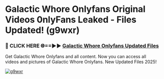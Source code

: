 # Galactic Whore Onlyfans Original Videos 0nlyFans Leaked - Files Updated! (g9wxr)

<h3>🔴 CLICK HERE 🌐==►► <a href="https://tinyurl.com/ehrbuxhb" rel="nofollow">Galactic Whore Onlyfans Updated Files</a></h3>

Get Galactic Whore Onlyfans and all content. Now you can access all videos and pictures of Galactic Whore Onlyfans. New Updated Files 2025!

[![g9wxr](https://i.imgur.com/lVYEuWS.gif)](https://tinyurl.com/ehrbuxhb)
